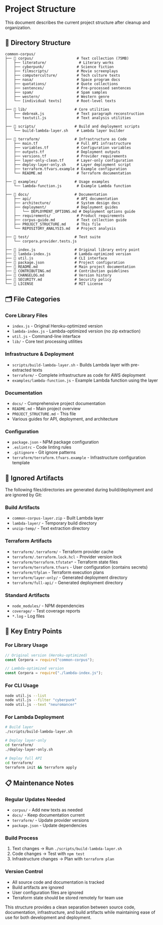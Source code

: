 # Project Structure

This document describes the current project structure after cleanup and organization.

## 📁 Directory Structure

```
common-corpus/
├── 📂 corpus/                    # Text collection (75MB)
│   ├── literature/               # Literary works
│   ├── cyberpunk/               # Science fiction
│   ├── filmscripts/             # Movie screenplays
│   ├── computerculture/         # Tech culture texts
│   ├── nasa/                    # Space program docs
│   ├── quotations/              # Quote collections
│   ├── sentences/               # Pre-processed sentences
│   ├── spam/                    # Spam samples
│   ├── western/                 # Western genre
│   └── [individual texts]       # Root-level texts
│
├── 📂 lib/                      # Core utilities
│   ├── debreak.js               # Text paragraph reconstruction
│   └── textutil.js              # Text analysis utilities
│
├── 📂 scripts/                  # Build and deployment scripts
│   └── build-lambda-layer.sh    # Lambda layer builder
│
├── 📂 terraform/                # Infrastructure as Code
│   ├── main.tf                  # Full API infrastructure
│   ├── variables.tf             # Configuration variables
│   ├── outputs.tf               # Deployment outputs
│   ├── versions.tf              # Provider requirements
│   ├── layer-only-clean.tf      # Layer-only configuration
│   ├── deploy-layer-only.sh     # Layer deployment script
│   ├── terraform.tfvars.example # Example configuration
│   └── README.md                # Terraform documentation
│
├── 📂 examples/                 # Usage examples
│   └── lambda-function.js       # Example Lambda function
│
├── 📂 docs/                     # Documentation
│   ├── api/                     # API documentation
│   ├── architecture/            # System design docs
│   ├── deployment/              # Deployment guides
│   │   └── DEPLOYMENT_OPTIONS.md # Deployment options guide
│   ├── requirements/            # Product requirements
│   ├── corpus-guide.md          # Text collection guide
│   ├── PROJECT_STRUCTURE.md     # This file
│   └── REPOSITORY_ANALYSIS.md   # Project analysis
│
├── 📂 test/                     # Test suite
│   └── corpora.provider.tests.js
│
├── 📄 index.js                  # Original library entry point
├── 📄 lambda-index.js           # Lambda-optimized version
├── 📄 util.js                   # CLI interface
├── 📄 package.json              # Project configuration
├── 📄 README.md                 # Main project documentation
├── 📄 CONTRIBUTING.md           # Contribution guidelines
├── 📄 CHANGELOG.md              # Version history
├── 📄 SECURITY.md               # Security policy
└── 📄 LICENSE                   # MIT License
```

## 🗂️ File Categories

### **Core Library Files**

- `index.js` - Original Heroku-optimized version
- `lambda-index.js` - Lambda-optimized version (no zip extraction)
- `util.js` - Command-line interface
- `lib/` - Core text processing utilities

### **Infrastructure & Deployment**

- `scripts/build-lambda-layer.sh` - Builds Lambda layer with pre-extracted texts
- `terraform/` - Complete infrastructure as code for AWS deployment
- `examples/lambda-function.js` - Example Lambda function using the layer

### **Documentation**

- `docs/` - Comprehensive project documentation
- `README.md` - Main project overview
- `PROJECT_STRUCTURE.md` - This file
- Various guides for API, deployment, and architecture

### **Configuration**

- `package.json` - NPM package configuration
- `.eslintrc` - Code linting rules
- `.gitignore` - Git ignore patterns
- `terraform/terraform.tfvars.example` - Infrastructure configuration template

## 🚫 Ignored Artifacts

The following files/directories are generated during build/deployment and are ignored by Git:

### **Build Artifacts**

- `common-corpus-layer.zip` - Built Lambda layer
- `lambda-layer/` - Temporary build directory
- `unzip-temp/` - Text extraction directory

### **Terraform Artifacts**

- `terraform/.terraform/` - Terraform provider cache
- `terraform/.terraform.lock.hcl` - Provider version lock
- `terraform/terraform.tfstate*` - Terraform state files
- `terraform/terraform.tfvars` - User configuration (contains secrets)
- `terraform/tfplan` - Terraform execution plans
- `terraform/layer-only/` - Generated deployment directory
- `terraform/full-api/` - Generated deployment directory

### **Standard Artifacts**

- `node_modules/` - NPM dependencies
- `coverage/` - Test coverage reports
- `*.log` - Log files

## 🎯 Key Entry Points

### **For Library Usage**

```javascript
// Original version (Heroku-optimized)
const Corpora = require("common-corpus");

// Lambda-optimized version
const Corpora = require("./lambda-index.js");
```

### **For CLI Usage**

```bash
node util.js --list
node util.js --filter "cyberpunk"
node util.js --text "neuromancer"
```

### **For Lambda Deployment**

```bash
# Build layer
./scripts/build-lambda-layer.sh

# Deploy layer-only
cd terraform/
./deploy-layer-only.sh

# Deploy full API
cd terraform/
terraform init && terraform apply
```

## 📋 Maintenance Notes

### **Regular Updates Needed**

- `corpus/` - Add new texts as needed
- `docs/` - Keep documentation current
- `terraform/` - Update provider versions
- `package.json` - Update dependencies

### **Build Process**

1. Text changes → Run `./scripts/build-lambda-layer.sh`
2. Code changes → Test with `npm test`
3. Infrastructure changes → Plan with `terraform plan`

### **Version Control**

- All source code and documentation is tracked
- Build artifacts are ignored
- User configuration files are ignored
- Terraform state should be stored remotely for team use

This structure provides a clean separation between source code, documentation, infrastructure, and build artifacts while maintaining ease of use for both development and deployment.
